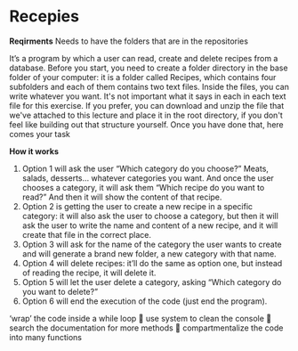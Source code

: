 # Recepies

**Reqirments**
Needs to have the folders that are in the repositories 

It’s a program by which a user can read, create
and delete recipes from a database. Before you start, you need to create a folder directory in
the base folder of your computer: it is a folder called Recipes, which contains four subfolders
and each of them contains two text files. Inside the files, you can write whatever you want. It's
not important what it says in each in each text file for this exercise. If you prefer, you can
download and unzip the file that we've attached to this lecture and place it in the root directory,
if you don't feel like building out that structure yourself. Once you have done that, here comes
your task

**How it works**

1. Option 1 will ask the user “Which category do you choose?” Meats, salads, desserts…
whatever categories you want. And once the user chooses a category, it will ask them
“Which recipe do you want to read?” And then it will show the content of that recipe.
2. Option 2 is getting the user to create a new recipe in a specific category: it will also
ask the user to choose a category, but then it will ask the user to write the name and
content of a new recipe, and it will create that file in the correct place.
3. Option 3 will ask for the name of the category the user wants to create and will generate
a brand new folder, a new category with that name.
4. Option 4 will delete recipes: it’ll do the same as option one, but instead of reading the
recipe, it will delete it.
5. Option 5 will let the user delete a category, asking “Which category do you want to
delete?”
6. Option 6 will end the execution of the code (just end the program). 

‘wrap’ the code inside a while loop
 use system to clean the console
 search the documentation for more methods
 compartmentalize the code into many functions
